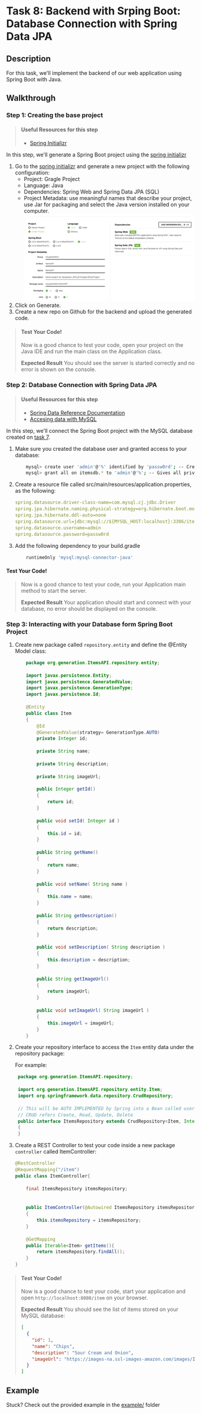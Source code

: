 # Task 8: Backend with Srping Boot: Database Connection with Spring Data JPA

## Description

For this task, we'll implement the backend of our web application using Spring Boot with Java.

## Walkthrough

### Step 1: Creating the base project

> #### Useful Resources for this step
>
> - [Spring Initializr](https://start.spring.io/)

In this step, we'll generate a Spring Boot project using the [spring initializr](https://start.spring.io/)

1. Go to the [spring initializr](https://start.spring.io/) and generate a new project with the following configuration:
   - Project: Gragle Project
   - Language: Java
   - Dependencies: Spring Web and Spring Data JPA (SQL)
   - Project Metadata: use meaningful names that describe your project, use Jar for packaging and select the Java version installed on your computer.
     <img src="./img/project-setup-spring-boot.png">
2. Click on Generate.
3. Create a new repo on Github for the backend and upload the generated code.

> #### Test Your Code!
>
> Now is a good chance to test your code, open your project on the Java IDE and run the main class on the Application class.
>
> **Expected Result**
> You should see the server is started correctly and no error is shown on the console.

### Step 2: Database Connection with Spring Data JPA

> #### Useful Resources for this step
>
> - [Spring Data Reference Documentation](https://docs.spring.io/spring-data/jpa/docs/current/reference/html/#jpa.introduction)
> - [Accesing data with MySQL](https://spring.io/guides/gs/accessing-data-mysql/)

In this step, we'll connect the Spring Boot project with the MySQL database created on [task 7](https://github.com/generation-org/jfsjd-final-project/tree/main/task-7).

1. Make sure you created the database user and granted access to your database:

   ```bash
       mysql> create user 'admin'@'%' identified by 'passw0rd'; -- Creates the user
       mysql> grant all on itemsdb.* to 'admin'@'%'; -- Gives all privileges to the new user on the newly created database
   ```

2. Create a resource file called src/main/resources/application.properties, as the following:

   ```yaml
   spring.datasource.driver-class-name=com.mysql.cj.jdbc.Driver
   spring.jpa.hibernate.naming.physical-strategy=org.hibernate.boot.model.naming.PhysicalNamingStrategyStandardImpl
   spring.jpa.hibernate.ddl-auto=none
   spring.datasource.url=jdbc:mysql://${MYSQL_HOST:localhost}:3306/itemsdb
   spring.datasource.username=admin
   spring.datasource.password=passw0rd
   ```

3. Add the following dependency to your build.gradle

   ```gradle
       runtimeOnly 'mysql:mysql-connector-java'
   ```

#### Test Your Code!

> Now is a good chance to test your code, run your Application main method to start the server.
>
> **Expected Result**
> Your application should start and connect with your database, no error should be displayed on the console.

### Step 3: Interacting with your Database form Spring Boot Project

1. Create new package called `repository.entity` and define the @Entity Model class:

   ```java
       package org.generation.ItemsAPI.repository.entity;

       import javax.persistence.Entity;
       import javax.persistence.GeneratedValue;
       import javax.persistence.GenerationType;
       import javax.persistence.Id;

       @Entity
       public class Item
       {
           @Id
           @GeneratedValue(strategy= GenerationType.AUTO)
           private Integer id;

           private String name;

           private String description;

           private String imageUrl;

           public Integer getId()
           {
               return id;
           }

           public void setId( Integer id )
           {
               this.id = id;
           }

           public String getName()
           {
               return name;
           }

           public void setName( String name )
           {
               this.name = name;
           }

           public String getDescription()
           {
               return description;
           }

           public void setDescription( String description )
           {
               this.description = description;
           }

           public String getImageUrl()
           {
               return imageUrl;
           }

           public void setImageUrl( String imageUrl )
           {
               this.imageUrl = imageUrl;
           }
       }
   ```

2. Create your repository interface to access the `Item` entity data under the repository package:

   For example:

   ```java
    package org.generation.ItemsAPI.repository;

    import org.generation.ItemsAPI.repository.entity.Item;
    import org.springframework.data.repository.CrudRepository;

    // This will be AUTO IMPLEMENTED by Spring into a Bean called userRepository
    // CRUD refers Create, Read, Update, Delete
    public interface ItemsRepository extends CrudRepository<Item, Integer>
    {
    }
   ```

3. Create a REST Controller to test your code inside a new package `controller` called ItemController:

   ```java
   @RestController
   @RequestMapping("/item")
   public class ItemController{

       final ItemsRepository itemsRepository;


       public ItemController(@Autowired ItemsRepository itemsRepository )
       {
           this.itemsRepository = itemsRepository;
       }

       @GetMapping
       public Iterable<Item> getItems(){
           return itemsRepository.findAll();
       }
   }

   ```

> #### Test Your Code!
>
> Now is a good chance to test your code, start your application and open `http://localhost:8080/item` on your browser.
>
> **Expected Result**
> You should see the list of items stored on your MySQL database:
>
> ```json
> [
>   {
>     "id": 1,
>     "name": "Chips",
>     "description": "Sour Cream and Onion",
>     "imageUrl": "https://images-na.ssl-images-amazon.com/images/I/81EUE1oZURL._SL1500_.jpg"
>   }
> ]
> ```

## Example

Stuck? Check out the provided example in the [example/](example/) folder
